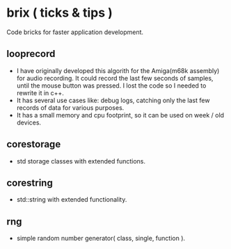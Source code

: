 # brix ( ticks & tips )
Code bricks for faster application development.

## looprecord
- I have originally developed this algorith for the Amiga(m68k assembly) for audio recording. It could record the last few seconds of samples, until the mouse button was pressed. I lost the code so I needed to rewrite it in c++.
- It has several use cases like: debug logs, catching only the last few records of data for various purposes.
- It has a small memory and cpu footprint, so it can be used on week / old devices.

## corestorage
- std storage classes with extended functions.

## corestring
- std::string with extended functionality.

## rng
- simple random number generator( class, single, function ).

